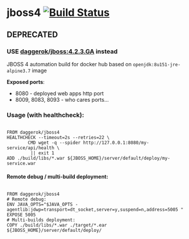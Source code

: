 # jboss4 [![Build Status](https://travis-ci.org/daggerok/jboss4.svg?branch=master)](https://travis-ci.org/daggerok/jboss4)

## DEPRECATED

### USE [daggerok](https://github.com/daggerok/jboss)/[jboss:4.2.3.GA](https://hub.docker.com/r/daggerok/jboss) instead

JBOSS 4 automation build for docker hub based on `openjdk:8u151-jre-alpine3.7` image

**Exposed ports**:

- 8080 - deployed web apps http port
- 8009, 8083, 8093 - who cares ports...

### Usage (with healthcheck):

```

FROM daggerok/jboss4
HEALTHCHECK --timeout=2s --retries=22 \
        CMD wget -q --spider http://127.0.0.1:8080/my-service/api/health \
         || exit 1
ADD ./build/libs/*.war ${JBOSS_HOME}/server/default/deploy/my-service.war
```

#### Remote debug / multi-build deployment:

```

FROM daggerok/jboss4
# Remote debug:
ENV JAVA_OPTS="$JAVA_OPTS -agentlib:jdwp=transport=dt_socket,server=y,suspend=n,address=5005 "
EXPOSE 5005
# Multi-builds deployment:
COPY ./build/libs/*.war ./target/*.ear ${JBOSS_HOME}/server/default/deploy/
```

